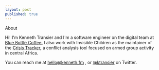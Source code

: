```yaml
---
layout: post
published: true
---
```


<div class="post-title">About</div>

Hi! I'm Kenneth Transier and I'm a software engineer on the digital team at <a href="https://bluebottlecoffee.com/">Blue Bottle Coffee.</a> I also work with Invisible Children as the maintainer of the <a href="https://crisistracker.org/">Crisis Tracker</a>, a conflict analysis tool focused on armed group activity in central Africa.

You can reach me at
<a href="mailto:hello@kenneth.fm">hello@kenneth.fm</a>
, or [@ktransier](http://twitter.com/ktransier) on Twitter.